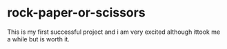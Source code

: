 # rock-paper-or-scissors
This is my first successful project and i am very excited although ittook me a while but is worth it.
